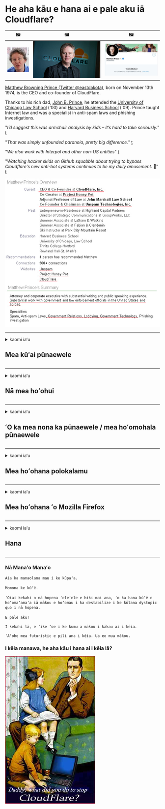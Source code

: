 # He aha kāu e hana ai e pale aku iā Cloudflare?

| 🖼 | 🖼 | 🖼 |
| --- | --- | --- |
| ![](../image/matthew_prince_teen.jpg) | ![](../image/matthew_prince.jpg) | ![](../image/blockedbymatthewprince.jpg) |


[Matthew Browning Prince (Twitter @eastdakota)](https://twitter.com/eastdakota), born on November 13th 1974, is the CEO and co-founder of CloudFlare.

Thanks to his rich dad, [John B. Prince](http://web.archive.org/web/20081002173414/http://www.mufranchisee.com/article/453/), he attended the [University of Chicago Law School](https://en.wikipedia.org/wiki/University_of_Chicago_Law_School) ('00) and [Harvard Business School](https://en.wikipedia.org/wiki/Harvard_Business_School) ('09). Prince taught Internet law and was a specialist in anti-spam laws and phishing investigations.


"*I’d suggest this was armchair analysis by kids – it’s hard to take seriously.*" [t](https://www.theguardian.com/technology/2015/nov/19/cloudflare-accused-by-anonymous-helping-isis)

"*That was simply unfounded paranoia, pretty big difference.*"  [t](https://twitter.com/xxdesmus/status/992757936123359233)

"*We also work with Interpol and other non-US entities*" [t](https://twitter.com/eastdakota/status/1203028504184360960)

"*Watching hacker skids on Github squabble about trying to bypass Cloudflare's new anti-bot systems continues to be my daily amusement.* 🍿" [t](https://twitter.com/eastdakota/status/1273277839102656515)


![](../image/whoismp.jpg)

---


<details>
<summary>kaomi iaʻu

## Mea kūʻai pūnaewele
</summary>


- Inā hoʻohana ka pūnaewele āu e makemake ai iā Cloudflare, e haʻi iā lākou ʻaʻole e hoʻohana iā Cloudflare.
  - ʻAʻohe ʻokoʻa ka ʻū ʻana i ka pāpāho e like me Facebook, Reddit, Twitter a i ʻole Mastodon. [ʻOi aku ka nui o nā hana ma mua o nā hashtags.](https://twitter.com/phyzonloop/status/1274132092490862594)
  - E hoʻāʻo e hoʻokaʻaʻike i ka ʻona pūnaewele inā makemake ʻoe e hoʻohana pono iā ʻoe iho.

[ʻFllelo ʻo Cloudflare](https://github.com/Eloston/ungoogled-chromium/issues/783):
```
Paipai mākou e kiʻi i nā luna no nā lawelawe kikoʻī a i ʻole nā ​​pūnaewele āu e holo ai i ka pilikia a kaʻana like i kāu ʻike.
```

[Inā ʻaʻole ʻoe e noi no ia, ʻaʻole ʻike ka mea nona ka pūnaewele i kēia pilikia.](../PEOPLE.md)

![](../image/liberapay.jpg)

[ʻO kahi laʻana kūleʻa](https://counterpartytalk.org/t/turn-off-cloudflare-on-counterparty-co-plz/164/5).<br>
He pilikia paha kāu? [E hoʻokiʻekiʻe i kou leo ​​i kēia manawa.](https://github.com/maraoz/maraoz.github.io/issues/1) Laʻana ma lalo.

```
Ke kōkua wale nei ʻoe i ka censorship ʻoihana a me ka nānā nui ʻana.
https://codeberg.org/crimeflare/cloudflare-tor/src/branch/master/README.md
```

```
Aia kāu ʻaoʻao pūnaewele i loko o ka pā-pilikino o ka pā paia pilikino o CloudFlare.
https://codeberg.org/crimeflare/cloudflare-tor/
```

- E hoʻolōʻihi i kahi manawa e heluhelu ai i ka kulekele pilikino o ka pūnaewele.
  - inā aia ka pūnaewele ma hope o Cloudflare a hoʻohana paha ka pūnaewele i nā lawelawe e pili ana iā Cloudflare.

Pono e wehewehe i ka "Cloudflare", a noi i ka ʻae e kaʻana like i kāu ʻikepili me Cloudflare. ʻO ka hana ʻole ʻana pēlā e hopena ai i ka hilinaʻi ʻole a pono e hōʻalo ʻia ka pūnaewele e nīnau ʻia ana.

[Eia kahi laʻana pilikino pilikino e ʻae ʻia](https://archive.is/bDlTz) ("Subprocessors" > "Entity Name")

```
Ua heluhelu au i kāu kulekele pilikino a ʻaʻole hiki iaʻu ke loaʻa ka huaʻōlelo Cloudflare.
Hōʻole wau e kaʻana like i ka ʻikepili iā ʻoe inā hoʻomau ʻoe e hānai i kaʻu ʻikepili iā Cloudflare.
https://codeberg.org/crimeflare/cloudflare-tor/
```

He laʻana kēia o ka pilikino pilikino i loaʻa ʻole ka huaʻōlelo Cloudflare.
[Liberland Jobs](https://archive.is/daKIr) [privacy policy](https://docsend.com/view/feiwyte):

![](../image/cfwontobey.jpg)

Loaʻa iā Cloudflare kā lākou pilikino pilikino pilikino.
[Aloha ʻo Cloudflare i ka poʻe doxxing.](https://www.reddit.com/r/GamerGhazi/comments/2s64fe/be_wary_reporting_to_cloudflare/)

Eia kahi laʻana maikaʻi no ka palapala inoa inoa pūnaewele.
ʻO AFAIK, pūnaewele ʻole e hana i kēia. Hilinaʻi ʻoe iā lākou?

```
Ma ke kaomi ʻana iā "Kau inoa no XYZ", ʻae ʻoe i kā mākou ʻōlelo o ka lawelawe a me ka ʻōlelo pilikino.
ʻAe ʻae ʻoe e kaʻana like i kāu ʻikepili me Cloudflare a ʻae pū kekahi i ka ʻōlelo pilikino a cloudflare.
Inā kulu ʻo Cloudflare i kāu ʻike a ʻaʻole hoʻi e ʻae iā ʻoe e hoʻohui i kā mākou mau kikowaena, ʻaʻole ia na mākou ka hewa. [*]

[ Kau inoa ] [ Kūʻē ʻole wau ]
```
[*] [PEOPLE.md](../PEOPLE.md)


- E hoʻāʻo e hoʻohana ʻole i kā lākou lawelawe. E hoʻomanaʻo e nānā ʻia ʻoe e Cloudflare.
  - ["I'm in your TLS, sniffin' your passworz"](../image/iminurtls.jpg)

- Huli no ka pūnaewele ʻē aʻe. Aia kekahi mau koho a me nā manawa kūpono ma ka pūnaewele!

- E hōʻoia i kāu mau hoaaloha e hoʻohana iā Tor i kēlā me kēia lā.
  - ʻO ke anonymity ke kūlana o ka pūnaewele hāmama!
  - [E hoʻomaopopo he makemake ʻole ka papahana Tor i kēia papahana.](../HISTORY.md)

</details>

------

<details>
<summary>kaomi iaʻu

## Nā mea hoʻohui
</summary>

- Inā ʻo Firefox kāu polokalamu kele pūnaewele, Tor Browser a i ʻole Ungoogled Chromium e hoʻohana i kekahi o kēia mau mea hoʻohui ma lalo.
  - Inā makemake ʻoe e hoʻohui i nā mea hoʻohui hou e nīnau e pili ana iā ia ma mua.


| Inoa | Mea hoʻomohala | Kākoʻo | Hiki iā Block | Hiki ʻole ke hoʻomaopopo | Chrome |
| -------- | -------- | -------- | -------- | -------- | -------- |
| [Bloku Cloudflaron MITM-Atakon](../subfiles/about.bcma.md) | #Addon | [ ? ](README.md) | **Ae**     | **Ae**     |  **Ae** |
| [Ĉu ligoj estas vundeblaj al MITM-atako?](../subfiles/about.ismm.md) | #Addon | [ ? ](README.md) | Aʻole     | **Ae**     |  **Ae** |
| [Ĉu ĉi tiuj ligoj blokos Tor-uzanton?](../subfiles/about.isat.md) | #Addon | [ ? ](README.md) | Aʻole     | **Ae**     |  **Ae** |
| [Block Cloudflare MITM Attack](https://trac.torproject.org/projects/tor/attachment/ticket/24351/block_cloudflare_mitm_attack-1.0.14.1-an%2Bfx.xpi)<br>[**DELETED BY TOR PROJECT**](../HISTORY.md) | nullius | [ ? ](tool/block_cloudflare_mitm_fx), [Link](README.md) | **Ae**     | **Ae**     |  Aʻole |
| [TPRB](http://34ahehcli3epmhbu2wbl6kw6zdfl74iyc4vg3ja4xwhhst332z3knkyd.onion/) | Sw | [ ? ](http://34ahehcli3epmhbu2wbl6kw6zdfl74iyc4vg3ja4xwhhst332z3knkyd.onion/) | **Ae**     | **Ae**     |  Aʻole |
| [Detect Cloudflare](https://addons.mozilla.org/en-US/firefox/addon/detect-cloudflare/) | Frank Otto | [ ? ](https://github.com/traktofon/cf-detect) | Aʻole     | **Ae**     |  Aʻole |
| [True Sight](https://addons.mozilla.org/en-US/firefox/addon/detect-cloudflare-plus/) | claustromaniac | [ ? ](https://github.com/claustromaniac/detect-cloudflare-plus) | Aʻole     | **Ae**     |  Aʻole |
| [Which Cloudflare datacenter am I visiting?](https://addons.mozilla.org/en-US/firefox/addon/cf-pop/) | 依云 | [ ? ](https://github.com/lilydjwg/cf-pop) | Aʻole     | **Ae**     |  Aʻole |


- Hiki iā "Decentraleyes" ke hoʻopau i ka pili i "CDNJS (Cloudflare)".
  - Pale ia i nā noi he nui mai ke kiʻi ʻana i nā pūnaewele, a lawelawe i nā faila kūloko e mālama i nā pūnaewele mai wāwahi ʻia.
  - Pane ka mea hoʻomohala: "[very concerning indeed](https://github.com/Synzvato/decentraleyes/issues/236#issuecomment-352049501)", "[widespread usage severely centralizes the web](https://github.com/Synzvato/decentraleyes/issues/251#issuecomment-366752049)"

- [Hiki iā ʻoe ke hoʻoneʻe a hilinaʻi hoʻi i ka palapala Cloudflare mai kāu Mana Palapala (CA).](https://www.ssl.com/how-to/remove-root-certificate-firefox/)

</details>

------

<details>
<summary>kaomi iaʻu

## ʻO ka mea nona ka pūnaewele / mea hoʻomohala pūnaewele
</summary>


![](../image/word_cloudflarefree.jpg)

- Mai hoʻohana i ka hopena Cloudflare, Manawa.
  - Hiki iā ʻoe ke hana ʻoi aku ka maikaʻi ma mua o kēlā, ʻeā? [Eia pehea e hemo ai i nā kau inoa Cloudflare, nā hoʻolālā, nā kāʻei kapu, a i ʻole nā ​​moʻokāki.](https://support.cloudflare.com/hc/en-us/articles/200167776-Removing-subscriptions-plans-domains-or-accounts)

| 🖼 | 🖼 |
| --- | --- |
| ![](../image/htmlalertcloudflare.jpg) | ![](../image/htmlalertcloudflare2.jpg) |

- Makemake i nā mea kūʻai aku hou aku? ʻIke ʻoe i ka mea e hana ai. ʻO Hint ka "laina ma luna".
  - [Aloha, ua kākau ʻoe "Lawe mākou i kāu pilikino" akā ua loaʻa iaʻu "Kuʻia 403 Forbidden Anonymous Proxy Not Alllled".](https://it.slashdot.org/story/19/02/19/0033255/stop-saying-we-take-your-privacy-and-security-seriously) No ke aha ʻoe e ālai nei iā Tor or VPN? [A no ke aha ʻoe e keʻakeʻa nei i nā leka uila?](http://nomdjgwjvyvlvmkolbyp3rocn2ld7fnlidlt2jjyotn3qqsvzs2gmuyd.onion/mail/)

![](../image/anonexist.jpg)

- E hoʻonui ana ka Cloudflare i kahi manawa o ka outage. ʻAʻole hiki i ka poʻe kipa ke komo i kāu pūnaewele inā i lalo kāu kikowaena a i ʻole ʻo Cloudflare i lalo.
  - [Ua manaʻo maoli ʻoe ʻaʻole i iho ʻo Cloudflare?](https://www.ibtimes.com/cloudflare-down-not-working-sites-producing-504-gateway-timeout-errors-2618008) [Another](https://twitter.com/Jedduff/status/1097875615997399040) [sample](https://twitter.com/search?f=tweets&vertical=default&q=Cloudflare%20is%20having%20problems). [Need more](../PEOPLE.md)?

![](../image/cloudflareinternalerror.jpg)

- Ke hoʻohana nei iā Cloudflare i mea e hōʻoia ai i kāu "lawelawe API", ʻo "kikowaena hōʻano polokalamu" a i ʻole "RSS feed" e hōʻeha i kāu mea kūʻai aku. Ua kāhea aku kahi mea kūʻai aku iā ʻoe a ua ʻōlelo "ʻAʻole hiki iaʻu ke hoʻohana hou i kāu API", a ʻaʻohe ou manaʻo i ka mea e hana nei. Hiki iā Cloudflare ke pale mālie i kāu mea kūʻai aku. Manaʻo ʻoe ua maikaʻi?
  - Nui a hewahewa nā mea kūʻai aku RSS a me ka lawelawe mea heluhelu RSS. No ke aha ʻoe e paʻi nei i ka hānai RSS inā ʻaʻole ʻoe e ʻae i ka poʻe e kau inoa?

![](../image/rssfeedovercf.jpg)

- Pono ʻoe i ka palapala HTTPS? E hoʻohana iā "Let's Encrypt" a kūʻai paha iā ia mai ka hui ʻo CA.

- Pono ʻoe i kikowaena kikowaena DNS? ʻAʻole hiki ke hoʻonohonoho i kāu kikowaena pūnaewele? Pehea lākou: [Hurricane Electric Free DNS](https://dns.he.net/), [Dyn.com](https://dyn.com/dns/), [1984 Hosting](https://www.1984hosting.com/), [Afraid.Org (Hoʻopau ka luna i kāu moʻokāki inā hoʻohana ʻoe iā TOR)](https://freedns.afraid.org/)

- Ke nānā nei i ka lawelawe hoʻokipa? Manuahi wale nō? Pehea lākou: [Onion Service](http://vww6ybal4bd7szmgncyruucpgfkqahzddi37ktceo3ah7ngmcopnpyyd.onion/en/security/network-security/tor/onionservices-best-practices), [Free Web Hosting Area](https://freewha.com/), [Autistici/Inventati Web Site Hosting](https://www.autinv5q6en4gpf4.onion/services/website), [Github Pages](https://pages.github.com/), [Surge](https://surge.sh/)
  - [Nā koho ʻē aʻe iā Cloudflare](../subfiles/cloudflare-alternatives.md)

- Ke hoʻohana nei ʻoe i "cloudflare-ipfs.com"? [ʻIke paha ʻoe ʻaʻole maikaʻi ʻo Cloudflare IPFS?](../PEOPLE.md)

- E hoʻouka i kahi Pūnaewele Pahu Pūnaewele e like me OWASP a me Fail2Ban ma kāu kikowaena pūnaewele a hoʻonohonoho pono iā ia.
  - ʻAʻole ka pale ʻana iā Tor. Mai hoʻopaʻi i nā mea āpau no nā mea hoʻohana liʻiliʻi maikaʻi ʻole.

- Alakaʻi hou a palaka paha i nā mea hoʻohana "Cloudflare Warp" mai ke kiʻi ʻana i kāu pūnaewele. A hāʻawi i kahi kumu inā hiki iā ʻoe.

> Papa inoa IP: "[ʻO nā pae IP o Cloudflare i kēia manawa](cloudflare_inc/)"

> A: E ālai wale iā lākou

```
server {
...
deny 173.245.48.0/20;
deny 103.21.244.0/22;
deny 103.22.200.0/22;
deny 103.31.4.0/22;
deny 141.101.64.0/18;
deny 108.162.192.0/18;
deny 190.93.240.0/20;
deny 188.114.96.0/20;
deny 197.234.240.0/22;
deny 198.41.128.0/17;
deny 162.158.0.0/15;
deny 104.16.0.0/12;
deny 172.64.0.0/13;
deny 131.0.72.0/22;
deny 2400:cb00::/32;
deny 2606:4700::/32;
deny 2803:f800::/32;
deny 2405:b500::/32;
deny 2405:8100::/32;
deny 2a06:98c0::/29;
deny 2c0f:f248::/32;
...
}
```

> B: Alakaʻi hou i ka ʻaoʻao hoʻolaha

```
http {
...
geo $iscf {
default 0;
173.245.48.0/20 1;
103.21.244.0/22 1;
103.22.200.0/22 1;
103.31.4.0/22 1;
141.101.64.0/18 1;
108.162.192.0/18 1;
190.93.240.0/20 1;
188.114.96.0/20 1;
197.234.240.0/22 1;
198.41.128.0/17 1;
162.158.0.0/15 1;
104.16.0.0/12 1;
172.64.0.0/13 1;
131.0.72.0/22 1;
2400:cb00::/32 1;
2606:4700::/32 1;
2803:f800::/32 1;
2405:b500::/32 1;
2405:8100::/32 1;
2a06:98c0::/29 1;
2c0f:f248::/32 1;
}
...
}

server {
...
if ($iscf) {rewrite ^ https://example.com/cfwsorry.php;}
...
}

<?php
header('HTTP/1.1 406 Not Acceptable');
echo <<<CLOUDFLARED
Thank you for visiting ourwebsite.com!<br />
We are sorry, but we can't serve you because your connection is being intercepted by Cloudflare.<br />
Please read https://codeberg.org/crimeflare/cloudflare-tor for more information.<br />
CLOUDFLARED;
die();
```

- E hoʻonohonoho iā Tor Onion Service a i ʻole I2P insite inā ʻoe e hilinaʻi i ke kūʻokoʻa a hoʻokipa i nā mea hoʻohana inoa ʻole.

- E noi i nā ʻōlelo aʻoaʻo mai nā mea lawelawe pūnaewele pālua ʻo Clearnet / Tor a hana i mau hoa inoa ʻole.

</details>

------

<details>
<summary>kaomi iaʻu

## Mea hoʻohana polokalamu
</summary>


- Ke hoʻohana nei ʻo Discord iā CloudFlare. Nā koho ʻē aʻe? Paipai mākou [**Briar** (Android)](https://f-droid.org/en/packages/org.briarproject.briar.android/), [Ricochet (PC)](https://ricochet.im/), [Tox + Tor (Android/PC)](https://tox.chat/download.html)
  - Hoʻokomo pū ʻo Briar iā Tor daemon no laila ʻaʻole ʻoe e hoʻouka iā Orbot.
  - Qwtch hoʻomohala, wehe pilikino, holoi ʻia ka papahana stop_cloudflare mai kā lākou lawelawe git me ka ʻole o ka leka hoʻomaopopo.

- Inā ʻoe e hoʻohana iā Debian GNU / Linux, a i ʻole kekahi derivative, kākau inoa: [bug #831835](https://bugs.debian.org/cgi-bin/bugreport.cgi?bug=831835). A inā hiki iā ʻoe, e kōkua e hōʻoia i ka pā, a kōkua i ka mea mālama i ka hopena kūpono inā e ʻae ʻia.

- Paipai mau i kēia mau polokalamu kele pūnaewele.

| Inoa | Mea hoʻomohala | Kākoʻo | Manaʻo manaʻo |
| -------- | -------- | -------- | -------- |
| [Ungoogled-Chromium](https://ungoogled-software.github.io/ungoogled-chromium-binaries/) | Eloston | [ ? ](https://github.com/Eloston/ungoogled-chromium) | PC (Win, Mac, Linux)  _!Tor_ |
| [Bromite](https://www.bromite.org/fdroid) | Bromite | [ ? ](https://github.com/bromite/bromite/issues) | Android  _!Tor_ |
| [Tor Browser](https://www.torproject.org/download/) | Tor Project | [ ? ](https://support.torproject.org/) | PC (Win, Mac, Linux)  _Tor_|
| [Tor Browser Android](https://www.torproject.org/download/) | Tor Project | [ ? ](https://support.torproject.org/) | Android  _Tor_|
| [Onion Browser](https://itunes.apple.com/us/app/onion-browser/id519296448?mt=8) | Mike Tigas | [ ? ](https://github.com/OnionBrowser/OnionBrowser/issues) | Apple iOS  _Tor_|
| [GNU/Icecat](https://www.gnu.org/software/gnuzilla/) | GNU | [ ? ](https://www.gnu.org/software/gnuzilla/) | PC (Linux) |
| [IceCatMobile](https://f-droid.org/en/packages/org.gnu.icecat/) | GNU | [ ? ](https://lists.gnu.org/mailman/listinfo/bug-gnuzilla) | Android |
| [Iridium Browser](https://iridiumbrowser.de/about/) | Iridium | [ ? ](https://github.com/iridium-browser/iridium-browser/) | PC (Win, Mac, Linux, OpenBSD) |


Kūpono ʻole ka pilikino o nā polokalamu ʻē aʻe. ʻAʻole kēia manaʻo he "hemolele" ʻo Tor browser.
ʻAʻohe 100% paʻa a ʻaʻohe 100% pilikino ma ka pūnaewele a me ka ʻenehana.

- ʻAʻole makemake ʻoe e hoʻohana Tor? Hiki iā ʻoe ke hoʻohana i kekahi polokalamu kele pūnaewele me ka Tor daemon.
  - [E hoʻomaopopo ʻaʻole makemake ka papahana Tor i kēia.](https://support.torproject.org/tbb/tbb-9/) E hoʻohana iā Tor Browser inā hiki iā ʻoe ke hana pēlā.
- [Pehea e hoʻohana ai iā Chromium me Tor](../subfiles/chromium_tor.md)


E kamaʻilio e pili ana i ka pilikino o ka polokalamu ʻē aʻe.

- [Inā pono ʻoe e hoʻohana i Firefox, koho iā "Firefox ESR".](https://www.mozilla.org/en-US/firefox/organizations/)
  - [Firefox - Nānā Mākaʻikaʻi Mea ʻInikino](https://spyware.neocities.org/articles/firefox.html)
  - [Hōʻole ʻo Firefox i ka ʻōlelo manuahi, pāpā i ka ʻōlelo manuahi](https://web.archive.org/web/20200423010026/https://reclaimthenet.org/firefox-rejects-free-speech-bans-free-speech-commenting-plugin-dissenter-from-its-extensions-gallery/)
  - ["100+ mau downvotes. Me he mea lā ke noi nei i kahi ʻoihana polokalamu e hoʻopili i ... ʻoi aku ka nui o ka polokalamu i kēia mau lā."](https://old.reddit.com/r/firefox/comments/gutdiw/weve_got_work_to_do_the_mozilla_blog/fslbbb6/)
  - [Uh, no ke aha e hōʻike ana ʻo Firefox iaʻu i nā loulou i kākoʻo ʻia i kaʻu pae URL?](https://www.reddit.com/r/firefox/comments/jybx2w/uh_why_is_firefox_showing_me_sponsored_links_in/)
  - [Mozilla - Hoʻokomo ʻia ka Diabolō](https://digdeeper.neocities.org/ghost/mozilla.html)

- [E hoʻomanaʻo, ke hoʻohana nei ʻo Mozilla i ka lawelawe Cloudflare.](https://www.robtex.com/dns-lookup/www.mozilla.org) [Ke hoʻohana nei lākou i ka lawelawe DNS a Cloudflare i kā lākou huahana.](https://www.theregister.co.uk/2018/03/21/mozilla_testing_dns_encryption/)

- [Ua hōʻole ʻae ʻo Mozilla i kēia likiki.](https://bugzilla.mozilla.org/show_bug.cgi?id=1426618)

- [He hoʻohenehene ka Firefox Focus.](https://github.com/mozilla-mobile/focus-android/issues/1743) [Ua hoʻohiki lākou e hoʻopau i ka telemetry akā ua hoʻololi lākou.](https://github.com/mozilla-mobile/focus-android/issues/4210)

- [Aloha ʻo PaleMoon / Basilisk mea hoʻolālā iā Cloudflare.](https://github.com/mozilla-mobile/focus-android/issues/1743#issuecomment-345993097)
  - [Kuʻi ʻia a hoʻolaha ʻia ʻo Pale Moon's Archive Server no 18 mau mahina](https://www.reddit.com/r/privacytoolsIO/comments/cc808y/pale_moons_archive_server_hacked_and_spread/)
  - Hoʻowahāwahā ʻo ia i nā mea hoʻohana Tor - "[E inaina aku iā Tor. Manaʻo wau e inaina ka hapa nui o nā pūnaewele iā Tor e noʻonoʻo nei i kāna kumu hoʻomāinoino kiʻekiʻe loa.](https://github.com/yacy/yacy_search_server/issues/314#issuecomment-565932097)"

- [He pilikia nui ko "Water kelepona" ma ka home](https://spyware.neocities.org/articles/waterfox.html)

- [He spyware ʻo Google Chrome.](https://www.gnu.org/proprietary/malware-google.en.html)
  - [Hōʻike ʻo Google i kāu hana.](https://spyware.neocities.org/articles/chrome.html)

- [Hana ʻo SRWare Iron i mau pili home he nui loa i ka home.](https://spyware.neocities.org/articles/iron.html) Pili pū ia i nā kāʻei google.

- [ʻO ka mea wiwo ʻole Pūnaewele keʻokeʻo Facebook / Twitter trackers.](https://www.bleepingcomputer.com/news/security/facebook-twitter-trackers-whitelisted-by-brave-browser/)
  - [Eia nā pilikia hou.](https://spyware.neocities.org/articles/brave.html)
  - [binance pili ID](https://twitter.com/cryptonator1337/status/1269594587716374528)

- [Mālama ʻo Microsoft Edge iā Facebook e holo i ke code Flash ma hope o nā kua o nā mea hoʻohana.](https://www.zdnet.com/article/microsoft-edge-lets-facebook-run-flash-code-behind-users-backs/)

- [ʻAʻole mahalo ʻo Vivaldi i kāu pilikino.](https://spyware.neocities.org/articles/vivaldi.html)

- [ʻIlikai spyware Opera: kiʻekiʻe loa](https://spyware.neocities.org/articles/opera.html)

- Apple iOS: [ʻAʻole pono ʻoe e hoʻohana i nā iOS āpau, ʻo ka mea nui ʻoiai he malware ia.](https://www.gnu.org/proprietary/malware-apple.html)

No laila mākou e paipai aku nei ma ka papa ʻaina wale nō. ʻAʻohe mea ʻē aʻe.

</details>

------

<details>
<summary>kaomi iaʻu

## Mea hoʻohana ʻo Mozilla Firefox
</summary>


- Na "Firefox Night" e hoʻouna i ka ʻikepili pae debug i nā kikowaena pūnaewele Mozilla me ka loaʻa ʻole o ka hana opt-out.
  - [Ke ʻumiʻumi nei ʻo Mozilla mau kikowaena iā Cloudflare](https://www.digwebinterface.com/?hostnames=www.mozilla.org%0D%0Amozilla.cloudflare-dns.com&type=&ns=resolver&useresolver=8.8.4.4&nameservers=)

- Hiki paha ke pāpā aku iā Firefox e hoʻohui i nā kikowaena pūnaewele Mozilla.
  - [Kuhi ʻia nā kulekele hoʻolālā Mozilla](https://github.com/mozilla/policy-templates/blob/master/README.md)
  - E hoʻomanaʻo e pau paha kēia hana i ka hana ma ka mana ma hope no ka makemake ʻo Mozilla e whitelist iā lākou iho.
  - E hoʻohana i ka pale ahi a me ka kānana DNS e ālai loa iā lākou.

"`/distribution/policies.json`"

>     "WebsiteFilter": {
> 		"Block": [
> 		"*://*.mozilla.com/*",
> 		"*://*.mozilla.net/*",
> 		"*://*.mozilla.org/*",
> 		"*://webcompat.com/*",
> 		"*://*.firefox.com/*",
> 		"*://*.thunderbird.net/*",
> 		"*://*.cloudflare.com/*"
> 		]
>     },


- ~~Hōʻike i kahi pepeke ma ka tracker mozilla, e haʻi ana iā lākou ʻaʻole e hoʻohana iā Cloudflare.~~ Aia kahi hōʻike pepeke ma bugzilla. Nui nā poʻe i kau ʻia i ko lākou hopohopo, akā hūnā ʻia ka ʻino e ke admin i ka makahiki 2018.

- Hiki iā ʻoe ke hoʻopau iā DoH ma Firefox.
  - [Hoʻololi i ka hāʻawi DNS paʻamau o firefox](../subfiles/change-firefox-dns.md)

![](../image/firefoxdns.jpg)

- [Inā makemake ʻoe e hoʻohana i ka ʻole ISP DNS, e noʻonoʻo e hoʻohana i ka lawelawe ʻo OpenNIC Tier2 DNS a i ʻole kekahi o nā lawelawe DNS ʻole Cloudflare.](https://wiki.opennic.org/start)
![](../image/opennic.jpg)
  - E ālai ʻo Cloudflare me DNS. [Crimeflare DNS](https://dns.crimeflare.eu.org/)

- Hiki iā ʻoe ke hoʻohana iā Tor ma ke ʻano he DNS resolver. [Inā ʻaʻole ʻoe he loea Tor, e nīnau i ka nīnau ma aneʻi.](https://tor.stackexchange.com/)

> **Pehea?**
> 1. Hoʻoiho iā Tor a hoʻokomo iā ia i kāu kamepiula.
> 2. E hoʻohui i kēia laina i ka faile "torrc".
> DNSPort 127.0.0.1:53
> 3. Hoʻā hou Tor.
> 4. E hoʻonoho i ka kikowaena DNS o kāu kamepiula iā "127.0.0.1".

</details>

------

<details>
<summary>kaomi iaʻu

## Hana
</summary>


- E haʻi i nā poʻe ʻē aʻe a puni iā ​​ʻoe e pili ana i nā makaʻi o Cloudflare.

- [Kōkua i ka hoʻomaikaʻi ʻana i kēia waihona.](https://codeberg.org/crimeflare/cloudflare-tor).
  - ʻO nā papa inoa ʻelua, nā paio e kūʻē iā ia a me nā kikoʻī.

- [Palapala a e hoʻolaha ākea loa kahi e hewa ai nā mea me Cloudflare (a me nā ʻoihana like), e hōʻoia ana e ʻōlelo i kēia waihona ke hana ʻoe pēlā](https://codeberg.org/crimeflare/cloudflare-tor) :)

- E kiʻi i nā poʻe hou aʻe e hoʻohana ana iā Tor ma ka paʻamau i hiki iā lākou ke ʻike i ka pūnaewele mai ka kuanaʻike o nā wahi like ʻole o ka honua.

- Hoʻomaka nā pūʻulu, i ka pāpili kaiaulu a me ka ʻiā, i hoʻolaʻa ʻia no ka hoʻokuʻu ʻana i ka honua mai Cloudflare.

- Ma kahi kūpono, e hoʻopili i kēia mau pūʻulu ma kēia waihona - hiki i kēia ke lilo i wahi no ka hoʻohui ʻana e hana pū ana ma ke ʻano he hui.

- [E hoʻomaka i kahi coop i hiki ke hāʻawi i kahi koho ʻokoʻa ʻokoʻa i Cloudflare.](../subfiles/cloudflare-alternatives.md)

- E ʻike iā mākou i nā koho ʻē aʻe e kōkua i ka hāʻawi ʻana i kahi pale pale pale kūʻē iā Cloudflare.

- Inā he mea kūʻai ʻoe ʻo Cloudflare, hoʻonohonoho i kāu hoʻonohonoho pilikino, a kali iā lākou e hōʻino iā lākou.
  - [A laila e lawe iā lākou ma lalo o ka anti-spam / kuleana haki.](https://twitter.com/thexpaw/status/1108424723233419264)

- Inā ʻoe ma ʻAmelika Hui Pū ʻIa o ʻAmelika a ʻo ka pūnaewele e nīnau ʻia nei he panakō a mea helu kālā paha, e hoʻāʻo e lawe i ka kaomi kānāwai ma lalo o ke kānāwai Gramm – Leach – Bliley, a i ʻole nā ​​ʻAmelika me nā DIsability Act a hōʻike mai iā mākou i ka lōʻihi o kou hiki .

- Inā he pūnaewele aupuni ka pūnaewele, e hoʻāʻo e lawe i ka kaomi kānāwai ma lalo o ka 1 Hoʻololi o ke Kumukānāwai ʻo US.

- Inā he kamaʻāina ʻoe no EU, e kāhea i ka pūnaewele e hoʻouna i kāu ʻike pilikino ma lalo o ka General Data Protection Protection. Inā hōʻole lākou e hāʻawi iā ʻoe i kāu ʻike, he mea hōʻeha kēlā i ke kānāwai.

- No nā ʻoihana e koi nei e hāʻawi i ka lawelawe ma kā lākou pūnaewele e hoʻāʻo e hōʻike iā lākou ma ke ʻano he "hoʻolaha hoʻopunipuni" i nā hui hoʻomalu palekana a me BBB. Hāʻawi ʻia nā pūnaewele Cloudflare e nā kikowaena Cloudflare.

- [Kuhi ka ITU ma ka pōʻaiapili US e hoʻomaka ana ʻo Cloudflare e lawa a lawa e lawe ʻia ke kānāwai antitrust ma luna o lākou.](https://www.itu.int/en/ITU-T/Workshops-and-Seminars/20181218/Documents/Geoff_Huston_Presentation.pdf)

- Kuhi ʻia hiki i ka GNU GPL mana 4 ke hoʻopili i kahi hoʻolako e kūʻē i ka mālama ʻana i nā code kumu ma hope o ia lawelawe, e koi ana no nā GPLv4 āpau a me nā papahana ma hope aku e kiʻi ʻia ke code source ma o ka medium i hoʻokae ʻole i nā mea hoʻohana Tor.

</details>

------

### Nā Manaʻo Manaʻo

```
Aia ka manaolana mau i ke kūpaʻa.

Momona ke kūʻē.

ʻOiai kekahi o nā hopena ʻeleʻele e hiki mai ana, ʻo ka hana kūʻē e hoʻomaʻamaʻa iā mākou e hoʻomau i ka destabilize i ke kūlana dystopic quo i nā hopena.

E pale aku!
```

```
I kekahi lā, e ʻike ʻoe i ke kumu a mākou i kākau ai i kēia.
```

```
ʻAʻohe mea futuristic e pili ana i kēia. Ua eo mua mākou.
```

### I kēia manawa, he aha kāu i hana ai i kēia lā?


![](../image/stopcf.jpg)
